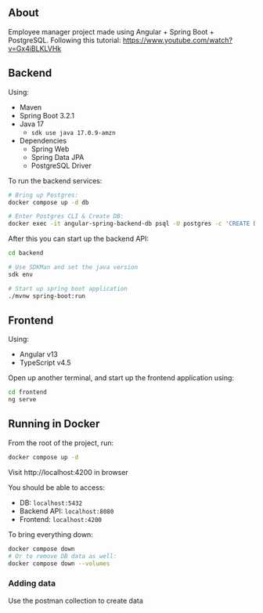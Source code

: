 ## About

Employee manager project made using Angular + Spring Boot + PostgreSQL.
Following this tutorial: https://www.youtube.com/watch?v=Gx4iBLKLVHk

## Backend

Using:
- Maven
- Spring Boot 3.2.1
- Java 17
  - `sdk use java 17.0.9-amzn`
- Dependencies
  - Spring Web
  - Spring Data JPA
  - PostgreSQL Driver

To run the backend services:

```sh
# Bring up Postgres:
docker compose up -d db

# Enter Postgres CLI & Create DB:
docker exec -it angular-spring-backend-db psql -U postgres -c 'CREATE DATABASE employeemanager;'
```

After this you can start up the backend API:
```sh
cd backend

# Use SDKMan and set the java version
sdk env

# Start up spring boot application
./mvnw spring-boot:run
```

## Frontend

Using:
- Angular v13
- TypeScript v4.5

Open up another terminal, and start up the frontend application using:
```sh
cd frontend
ng serve
```

## Running in Docker

From the root of the project, run:
```sh
docker compose up -d
```

Visit http://localhost:4200 in browser

You should be able to access:
- DB: `localhost:5432`
- Backend API: `localhost:8080`
- Frontend: `localhost:4200`

To bring everything down:
```sh
docker compose down
# Or to remove DB data as well:
docker compose down --volumes
```

### Adding data

Use the postman collection to create data
